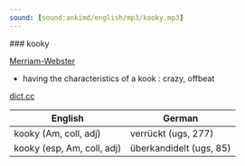 ```yaml
---
sound: [sound:ankimd/english/mp3/kooky.mp3]
---
```


\### kooky

[Merriam-Webster](https://www.merriam-webster.com/dictionary/kooky)

- having the characteristics of a kook : crazy, offbeat

[dict.cc](https://www.dict.cc/kooky)

| English        | German       |
| -------------- | ------------ |
| kooky (Am, coll, adj) | verrückt (ugs, 277) |
| kooky (esp, Am, coll, adj) | überkandidelt (ugs, 85) |
